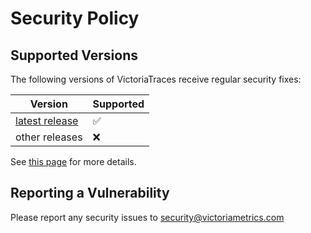 # Security Policy

## Supported Versions

The following versions of VictoriaTraces receive regular security fixes:

| Version                                                                      | Supported          |
|------------------------------------------------------------------------------|--------------------|
| [latest release](https://docs.victoriametrics.com/victoriatraces/changelog/) | :white_check_mark: |
| other releases                                                               | :x:                |

See [this page](https://victoriametrics.com/security/) for more details.

## Reporting a Vulnerability

Please report any security issues to <security@victoriametrics.com>
